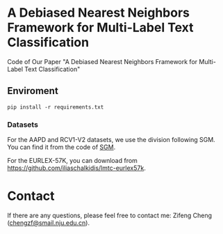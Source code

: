 # A Debiased Nearest Neighbors Framework for Multi-Label Text Classification
Code of Our Paper "A Debiased Nearest Neighbors Framework for Multi-Label Text Classification"


## Enviroment
```
pip install -r requirements.txt
```


### Datasets

For the AAPD and RCV1-V2 datasets, we use the division following SGM. You can find it from the code of [SGM](https://github.com/lancopku/SGM).

For the EURLEX-57K, you can download from https://github.com/iliaschalkidis/lmtc-eurlex57k.


# Contact
If there are any questions, please feel free to contact me: Zifeng Cheng (chengzf@smail.nju.edu.cn).
